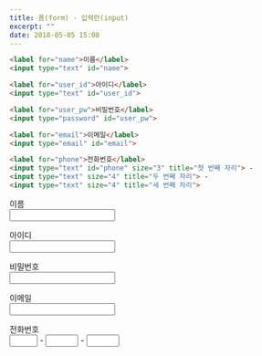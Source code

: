 ```yaml
---
title: 폼(form) - 입력란(input)
excerpt: ""
date: 2018-05-05 15:08
---
```


```html
<label for="name">이름</label>
<input type="text" id="name">

<label for="user_id">아이디</label>
<input type="text" id="user_id">

<label for="user_pw">비밀번호</label>
<input type="password" id="user_pw">

<label for="email">이메일</label>
<input type="email" id="email">

<label for="phone">전화번호</label>
<input type="text" id="phone" size="3" title="첫 번째 자리"> - 
<input type="text" size="4" title="두 번째 자리"> - 
<input type="text" size="4" title="세 번째 자리">
```

<label for="name">이름</label>   
<input type="text" id="name">

<label for="user_id">아이디</label>   
<input type="text" id="user_id">

<label for="user_pw">비밀번호</label>   
<input type="password" id="user_pw">

<label for="email">이메일</label>   
<input type="email" id="email">

<label for="phone">전화번호</label>   
<input type="text" id="phone" size="3" title="첫 번째 자리"> - 
<input type="text" size="4" title="두 번째 자리"> - 
<input type="text" size="4" title="세 번째 자리">

